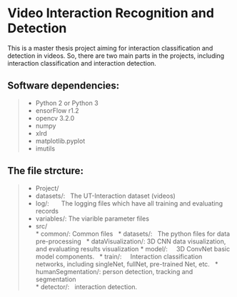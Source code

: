 # Video Interaction Recognition and Detection
This is a master thesis project aiming for interaction classification and detection in videos. So, there are two main parts in the projects, including interaction classification and interaction detection.   

## Software dependencies: 
> * Python 2 or Python 3  
> * ensorFlow r1.2  
> * opencv 3.2.0  
> * numpy  
> * xlrd  
> * matplotlib.pyplot  
> * imutils  


## The file strcture:
> * Project/  
>  * datasets/:   The UT-Interaction dataset (videos)  
>  * log/:        The logging files which have all training and evaluating records  
>  * variables/:  The viarible parameter files  
>  * src/    
>        * common/: Common files   
>        * datasets/:   The python files for data pre-processing  
>        * dataVisualization/: 3D CNN data visualization, and evaluating results visualization
>        * model/:      3D ConvNet basic model components.   
>        * train/:      Interaction classification networks, including singleNet, fullNet, pre-trained Net, etc.  
>        * humanSegmentation/: person detection, tracking and segmentation  
>        * detector/:   interaction detection.   
